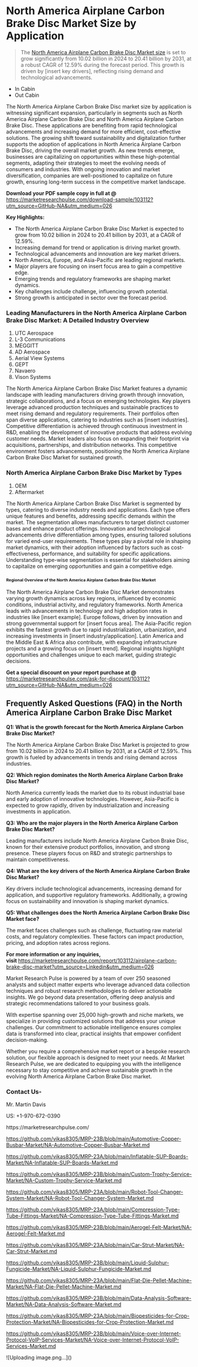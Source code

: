 
<h1>North America Airplane Carbon Brake Disc Market&nbsp;Size by Application</h1><blockquote><p>The <a href="https://marketresearchpulse.com/download-sample/103112?utm_source=GitHub-NA&amp;utm_medium=026">North America Airplane Carbon Brake Disc Market size</a> is set to grow significantly from 10.02 billion in 2024 to 20.41 billion by 2031, at a robust CAGR of 12.59% during the forecast period. This growth is driven by [insert key drivers], reflecting rising demand and technological advancements.</p></blockquote><ul><li>In Cabin<li> Out Cabin</li></ul><p>The North America Airplane Carbon Brake Disc market size by application is witnessing significant expansion, particularly in segments such as North America Airplane Carbon Brake Disc and North America Airplane Carbon Brake Disc. These applications are benefiting from rapid technological advancements and increasing demand for more efficient, cost-effective solutions. The growing shift toward sustainability and digitalization further supports the adoption of applications in North America Airplane Carbon Brake Disc, driving the overall market growth. As new trends emerge, businesses are capitalizing on opportunities within these high-potential segments, adapting their strategies to meet the evolving needs of consumers and industries. With ongoing innovation and market diversification, companies are well-positioned to capitalize on future growth, ensuring long-term success in the competitive market landscape.</p><p><strong>Download your PDF sample copy in full at @ </strong><a href="https://marketresearchpulse.com/download-sample/103112?utm_source=GitHub-NA&amp;utm_medium=026">https://marketresearchpulse.com/download-sample/103112?utm_source=GitHub-NA&amp;utm_medium=026</a></p><p><strong>Key Highlights: </strong></p><ul><li>The North America Airplane Carbon Brake Disc Market is expected to grow from 10.02 billion in 2024 to 20.41 billion by 2031, at a CAGR of 12.59%.</li><li>Increasing demand for trend or application is driving market growth.</li><li>Technological advancements and innovation are key market drivers.</li><li>North America, Europe, and Asia-Pacific are leading regional markets.</li><li>Major players are focusing on insert focus area to gain a competitive edge.</li><li>Emerging trends and regulatory frameworks are shaping market dynamics.</li><li>Key challenges include challenge, influencing growth potential.</li><li>Strong growth is anticipated in sector over the forecast period.</li></ul><h3>Leading Manufacturers in the North America Airplane Carbon Brake Disc Market: A Detailed Industry Overview</h3><ol><li>UTC Aerospace</li><li>L-3 Communications</li><li>MEGGITT</li><li>AD Aerospace</li><li>Aerial View Systems</li><li>GEPT</li><li>Navaero</li><li>Vison Systems</li></ol><div class="flex max-w-full flex-col flex-grow"><div class="min-h-8 text-message flex w-full flex-col items-end gap-2 whitespace-normal break-words [.text-message+&amp;]:mt-5" dir="auto" data-message-author-role="assistant" data-message-id="fd8432e4-4910-450d-b182-61b7bfb0a01f" data-message-model-slug="gpt-4o"><div class="flex w-full flex-col gap-1 empty:hidden first:pt-[3px]"><div class="markdown prose w-full break-words dark:prose-invert light"><p>The North America Airplane Carbon Brake Disc Market features a dynamic landscape with leading manufacturers driving growth through innovation, strategic collaborations, and a focus on emerging technologies. Key players leverage advanced production techniques and sustainable practices to meet rising demand and regulatory requirements. Their portfolios often span diverse applications, catering to industries such as [insert industries]. Competitive differentiation is achieved through continuous investment in R&amp;D, enabling the development of innovative products that address evolving customer needs. Market leaders also focus on expanding their footprint via acquisitions, partnerships, and distribution networks. This competitive environment fosters advancements, positioning the North America Airplane Carbon Brake Disc Market for sustained growth.</p></div></div></div></div><h3>North America Airplane Carbon Brake Disc Market by Types</h3><ol><li>OEM<li> Aftermarket</li></ol><div class="flex max-w-full flex-col flex-grow"><div class="min-h-8 text-message flex w-full flex-col items-end gap-2 whitespace-normal break-words [.text-message+&amp;]:mt-5" dir="auto" data-message-author-role="assistant" data-message-id="084470be-0bb7-4664-bddf-5156b4f41249" data-message-model-slug="gpt-4o-mini"><div class="flex w-full flex-col gap-1 empty:hidden first:pt-[3px]"><div class="markdown prose w-full break-words dark:prose-invert light"><p>The North America Airplane Carbon Brake Disc Market is segmented by types, catering to diverse industry needs and applications. Each type offers unique features and benefits, addressing specific demands within the market. The segmentation allows manufacturers to target distinct customer bases and enhance product offerings. Innovation and technological advancements drive differentiation among types, ensuring tailored solutions for varied end-user requirements. These types play a pivotal role in shaping market dynamics, with their adoption influenced by factors such as cost-effectiveness, performance, and suitability for specific applications. Understanding type-wise segmentation is essential for stakeholders aiming to capitalize on emerging opportunities and gain a competitive edge.</p></div></div></div></div><h3><span style="font-size: 11px;">Regional Overview of the North America Airplane Carbon Brake Disc Market</span></h3><div class="flex max-w-full flex-col flex-grow"><div class="min-h-8 text-message flex w-full flex-col items-end gap-2 whitespace-normal break-words [.text-message+&amp;]:mt-5" dir="auto" data-message-author-role="assistant" data-message-id="e9038762-ce64-4e30-91c9-9bd413514231" data-message-model-slug="gpt-4o-mini"><div class="flex w-full flex-col gap-1 empty:hidden first:pt-[3px]"><div class="markdown prose w-full break-words dark:prose-invert light"><p>The North America Airplane Carbon Brake Disc Market demonstrates varying growth dynamics across key regions, influenced by economic conditions, industrial activity, and regulatory frameworks. North America leads with advancements in technology and high adoption rates in industries like [insert example]. Europe follows, driven by innovation and strong governmental support for [insert focus area]. The Asia-Pacific region exhibits the fastest growth due to rapid industrialization, urbanization, and increasing investments in [insert industry/application]. Latin America and the Middle East &amp; Africa also contribute, with expanding infrastructure projects and a growing focus on [insert trend]. Regional insights highlight opportunities and challenges unique to each market, guiding strategic decisions.</p></div></div></div></div><p><strong>Get a special discount on your report purchase at @ </strong><a href="https://marketresearchpulse.com/ask-for-discount/103112?utm_source=GitHub-NA&amp;utm_medium=026">https://marketresearchpulse.com/ask-for-discount/103112?utm_source=GitHub-NA&amp;utm_medium=026</a></p><h2>Frequently Asked Questions (FAQ) in the North America Airplane Carbon Brake Disc Market</h2><p><strong>Q1: What is the growth forecast for the North America Airplane Carbon Brake Disc Market?</strong></p><p>The North America Airplane Carbon Brake Disc Market is projected to grow from 10.02 billion in 2024 to 20.41 billion by 2031, at a CAGR of 12.59%. This growth is fueled by advancements in trends and rising demand across industries.</p><p><strong>Q2: Which region dominates the North America Airplane Carbon Brake Disc Market?</strong></p><p>North America currently leads the market due to its robust industrial base and early adoption of innovative technologies. However, Asia-Pacific is expected to grow rapidly, driven by industrialization and increasing investments in application.</p><p><strong>Q3: Who are the major players in the North America Airplane Carbon Brake Disc Market?</strong></p><p>Leading manufacturers include North America Airplane Carbon Brake Disc, known for their extensive product portfolios, innovation, and strong presence. These players focus on R&amp;D and strategic partnerships to maintain competitiveness.</p><p><strong>Q4: What are the key drivers of the North America Airplane Carbon Brake Disc Market?</strong></p><p>Key drivers include technological advancements, increasing demand for application, and supportive regulatory frameworks. Additionally, a growing focus on sustainability and innovation is shaping market dynamics.</p><p><strong>Q5: What challenges does the North America Airplane Carbon Brake Disc Market face?</strong></p><p>The market faces challenges such as challenge, fluctuating raw material costs, and regulatory complexities. These factors can impact production, pricing, and adoption rates across regions.</p><p><strong>For more information or any inquiries, visit&nbsp;</strong><a href="https://marketresearchpulse.com/report/103112/airplane-carbon-brake-disc-market?utm_source=Linkedin&utm_medium=026">https://marketresearchpulse.com/report/103112/airplane-carbon-brake-disc-market?utm_source=Linkedin&utm_medium=026</a></p><p>Market Research Pulse is powered by a team of over 250 seasoned analysts and subject matter experts who leverage advanced data collection techniques and robust research methodologies to deliver actionable insights. We go beyond data presentation, offering deep analysis and strategic recommendations tailored to your business goals.</p><p>With expertise spanning over 25,000 high-growth and niche markets, we specialize in providing customized solutions that address your unique challenges. Our commitment to actionable intelligence ensures complex data is transformed into clear, practical insights that empower confident decision-making.</p><p>Whether you require a comprehensive market report or a bespoke research solution, our flexible approach is designed to meet your needs. At Market Research Pulse, we are dedicated to equipping you with the intelligence necessary to stay competitive and achieve sustainable growth in the evolving North America Airplane Carbon Brake Disc market.</p><h3><strong>Contact Us-</strong></h3><p>Mr. Martin Davis</p><p>US: +1-970-672-0390</p><p>https://marketresearchpulse.com/</p><p><a href="https://github.com/vikas8305/MRP-23B/blob/main/Automotive-Copper-Busbar-Market/NA-Automotive-Copper-Busbar-Market.md">https://github.com/vikas8305/MRP-23B/blob/main/Automotive-Copper-Busbar-Market/NA-Automotive-Copper-Busbar-Market.md</a></p><p><a href="https://github.com/vikas8305/MRP-23A/blob/main/Inflatable-SUP-Boards-Market/NA-Inflatable-SUP-Boards-Market.md">https://github.com/vikas8305/MRP-23A/blob/main/Inflatable-SUP-Boards-Market/NA-Inflatable-SUP-Boards-Market.md</a></p><p><a href="https://github.com/vikas8305/MRP-23B/blob/main/Custom-Trophy-Service-Market/NA-Custom-Trophy-Service-Market.md">https://github.com/vikas8305/MRP-23B/blob/main/Custom-Trophy-Service-Market/NA-Custom-Trophy-Service-Market.md</a></p><p><a href="https://github.com/vikas8305/MRP-23A/blob/main/Robot-Tool-Changer-System-Market/NA-Robot-Tool-Changer-System-Market.md">https://github.com/vikas8305/MRP-23A/blob/main/Robot-Tool-Changer-System-Market/NA-Robot-Tool-Changer-System-Market.md</a></p><p><a href="https://github.com/vikas8305/MRP-23A/blob/main/Compression-Type-Tube-Fittings-Market/NA-Compression-Type-Tube-Fittings-Market.md">https://github.com/vikas8305/MRP-23A/blob/main/Compression-Type-Tube-Fittings-Market/NA-Compression-Type-Tube-Fittings-Market.md</a></p><p><a href="https://github.com/vikas8305/MRP-23B/blob/main/Aerogel-Felt-Market/NA-Aerogel-Felt-Market.md">https://github.com/vikas8305/MRP-23B/blob/main/Aerogel-Felt-Market/NA-Aerogel-Felt-Market.md</a></p><p><a href="https://github.com/vikas8305/MRP-23A/blob/main/Car-Strut-Market/NA-Car-Strut-Market.md">https://github.com/vikas8305/MRP-23A/blob/main/Car-Strut-Market/NA-Car-Strut-Market.md</a></p><p><a href="https://github.com/vikas8305/MRP-23B/blob/main/Liquid-Sulphur-Fungicide-Market/NA-Liquid-Sulphur-Fungicide-Market.md">https://github.com/vikas8305/MRP-23B/blob/main/Liquid-Sulphur-Fungicide-Market/NA-Liquid-Sulphur-Fungicide-Market.md</a></p><p><a href="https://github.com/vikas8305/MRP-23A/blob/main/Flat-Die-Pellet-Machine-Market/NA-Flat-Die-Pellet-Machine-Market.md">https://github.com/vikas8305/MRP-23A/blob/main/Flat-Die-Pellet-Machine-Market/NA-Flat-Die-Pellet-Machine-Market.md</a></p><p><a href="https://github.com/vikas8305/MRP-23B/blob/main/Data-Analysis-Software-Market/NA-Data-Analysis-Software-Market.md">https://github.com/vikas8305/MRP-23B/blob/main/Data-Analysis-Software-Market/NA-Data-Analysis-Software-Market.md</a></p><p><a href="https://github.com/vikas8305/MRP-23A/blob/main/Biopesticides-for-Crop-Protection-Market/NA-Biopesticides-for-Crop-Protection-Market.md">https://github.com/vikas8305/MRP-23A/blob/main/Biopesticides-for-Crop-Protection-Market/NA-Biopesticides-for-Crop-Protection-Market.md</a></p><p><a href="https://github.com/vikas8305/MRP-23B/blob/main/Voice-over-Internet-Protocol-VoIP-Services-Market/NA-Voice-over-Internet-Protocol-VoIP-Services-Market.md">https://github.com/vikas8305/MRP-23B/blob/main/Voice-over-Internet-Protocol-VoIP-Services-Market/NA-Voice-over-Internet-Protocol-VoIP-Services-Market.md</a></p>
![Uploading image.png…]()
